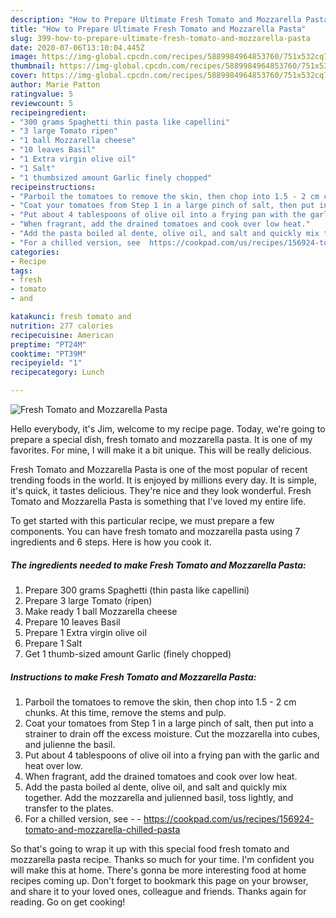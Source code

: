 ```yaml
---
description: "How to Prepare Ultimate Fresh Tomato and Mozzarella Pasta"
title: "How to Prepare Ultimate Fresh Tomato and Mozzarella Pasta"
slug: 399-how-to-prepare-ultimate-fresh-tomato-and-mozzarella-pasta
date: 2020-07-06T13:10:04.445Z
image: https://img-global.cpcdn.com/recipes/5889984964853760/751x532cq70/fresh-tomato-and-mozzarella-pasta-recipe-main-photo.jpg
thumbnail: https://img-global.cpcdn.com/recipes/5889984964853760/751x532cq70/fresh-tomato-and-mozzarella-pasta-recipe-main-photo.jpg
cover: https://img-global.cpcdn.com/recipes/5889984964853760/751x532cq70/fresh-tomato-and-mozzarella-pasta-recipe-main-photo.jpg
author: Marie Patton
ratingvalue: 5
reviewcount: 5
recipeingredient:
- "300 grams Spaghetti thin pasta like capellini"
- "3 large Tomato ripen"
- "1 ball Mozzarella cheese"
- "10 leaves Basil"
- "1 Extra virgin olive oil"
- "1 Salt"
- "1 thumbsized amount Garlic finely chopped"
recipeinstructions:
- "Parboil the tomatoes to remove the skin, then chop into 1.5 - 2 cm chunks. At this time, remove the stems and pulp."
- "Coat your tomatoes from Step 1 in a large pinch of salt, then put into a strainer to drain off the excess moisture. Cut the mozzarella into cubes, and julienne the basil."
- "Put about 4 tablespoons of olive oil into a frying pan with the garlic and heat over low."
- "When fragrant, add the drained tomatoes and cook over low heat."
- "Add the pasta boiled al dente, olive oil, and salt and quickly mix together. Add the mozzarella and julienned basil, toss lightly, and transfer to the plates."
- "For a chilled version, see  https://cookpad.com/us/recipes/156924-tomato-and-mozzarella-chilled-pasta"
categories:
- Recipe
tags:
- fresh
- tomato
- and

katakunci: fresh tomato and 
nutrition: 277 calories
recipecuisine: American
preptime: "PT24M"
cooktime: "PT39M"
recipeyield: "1"
recipecategory: Lunch

---
```



![Fresh Tomato and Mozzarella Pasta](https://img-global.cpcdn.com/recipes/5889984964853760/751x532cq70/fresh-tomato-and-mozzarella-pasta-recipe-main-photo.jpg)

Hello everybody, it's Jim, welcome to my recipe page. Today, we're going to prepare a special dish, fresh tomato and mozzarella pasta. It is one of my favorites. For mine, I will make it a bit unique. This will be really delicious.

Fresh Tomato and Mozzarella Pasta is one of the most popular of recent trending foods in the world. It is enjoyed by millions every day. It is simple, it's quick, it tastes delicious. They're nice and they look wonderful. Fresh Tomato and Mozzarella Pasta is something that I've loved my entire life.




To get started with this particular recipe, we must prepare a few components. You can have fresh tomato and mozzarella pasta using 7 ingredients and 6 steps. Here is how you cook it.

<!--inarticleads1-->

##### The ingredients needed to make Fresh Tomato and Mozzarella Pasta:

1. Prepare 300 grams Spaghetti (thin pasta like capellini)
1. Prepare 3 large Tomato (ripen)
1. Make ready 1 ball Mozzarella cheese
1. Prepare 10 leaves Basil
1. Prepare 1 Extra virgin olive oil
1. Prepare 1 Salt
1. Get 1 thumb-sized amount Garlic (finely chopped)




<!--inarticleads2-->

##### Instructions to make Fresh Tomato and Mozzarella Pasta:

1. Parboil the tomatoes to remove the skin, then chop into 1.5 - 2 cm chunks. At this time, remove the stems and pulp.
1. Coat your tomatoes from Step 1 in a large pinch of salt, then put into a strainer to drain off the excess moisture. Cut the mozzarella into cubes, and julienne the basil.
1. Put about 4 tablespoons of olive oil into a frying pan with the garlic and heat over low.
1. When fragrant, add the drained tomatoes and cook over low heat.
1. Add the pasta boiled al dente, olive oil, and salt and quickly mix together. Add the mozzarella and julienned basil, toss lightly, and transfer to the plates.
1. For a chilled version, see -  - https://cookpad.com/us/recipes/156924-tomato-and-mozzarella-chilled-pasta




So that's going to wrap it up with this special food fresh tomato and mozzarella pasta recipe. Thanks so much for your time. I'm confident you will make this at home. There's gonna be more interesting food at home recipes coming up. Don't forget to bookmark this page on your browser, and share it to your loved ones, colleague and friends. Thanks again for reading. Go on get cooking!
